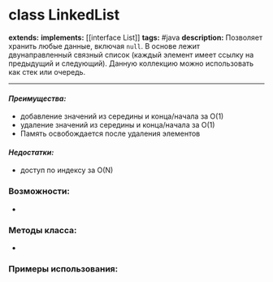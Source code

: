 # class LinkedList
**extends:** 
**implements:** [[interface List]]
**tags:** #java
**description:**  Позволяет хранить любые данные, включая `null`. В основе лежит двунаправленный связный список (каждый элемент имеет ссылку на предыдущий и следующий). Данную коллекцию можно использовать как стек или очередь.

---
#### *Преимущества:*
- добавление значений из середины и конца/начала за O(1)
- удаление значений из середины и конца/начала за O(1)
- Память освобождается после удаления элементов

#### *Недостатки:*
- доступ по индексу за O(N)

### Возможности:
- 
### Методы класса:
- 

### Примеры использования:
